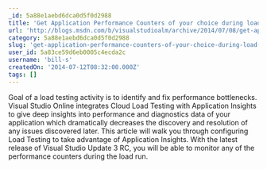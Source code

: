 ```yaml
---
_id: 5a88e1aebd6dca0d5f0d2988
title: 'Get Application Performance Counters of your choice during load runs with Visual Studio Online'
url: 'http://blogs.msdn.com/b/visualstudioalm/archive/2014/07/08/get-application-performance-counters-of-your-choice-during-load-runs-with-visual-studio-online.aspx'
category: 5a88e1aebd6dca0d5f0d2988
slug: 'get-application-performance-counters-of-your-choice-during-load-runs-with-visual-studio-online'
user_id: 5a83ce59d6eb0005c4ecda2c
username: 'bill-s'
createdOn: '2014-07-12T08:32:00.000Z'
tags: []
---
```


Goal of a load testing activity is to identify and fix performance bottlenecks. Visual Studio Online integrates Cloud Load Testing with Application Insights to give deep insights into performance and diagnostics data of your application which dramatically decreases the discovery and resolution of any issues discovered later. This article will walk you through configuring Load Testing to take advantage of Application Insights. With the latest release of Visual Studio Update 3 RC, you will be able to monitor any of the performance counters during the load run.
